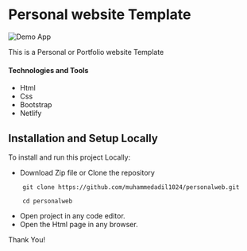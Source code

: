 # Personal website Template

![Demo App](/images/demo-netflix.png)

This is a Personal or Portfolio website Template

#### Technologies and Tools

- Html
- Css
- Bootstrap
- Netlify

## Installation and Setup Locally

To install and run this project Locally: 

* Download Zip file or Clone the repository
```shell
    git clone https://github.com/muhammedadil1024/personalweb.git
```
```shell
    cd personalweb
```
* Open project in any code editor.
* Open the Html page in any browser.

Thank You!
